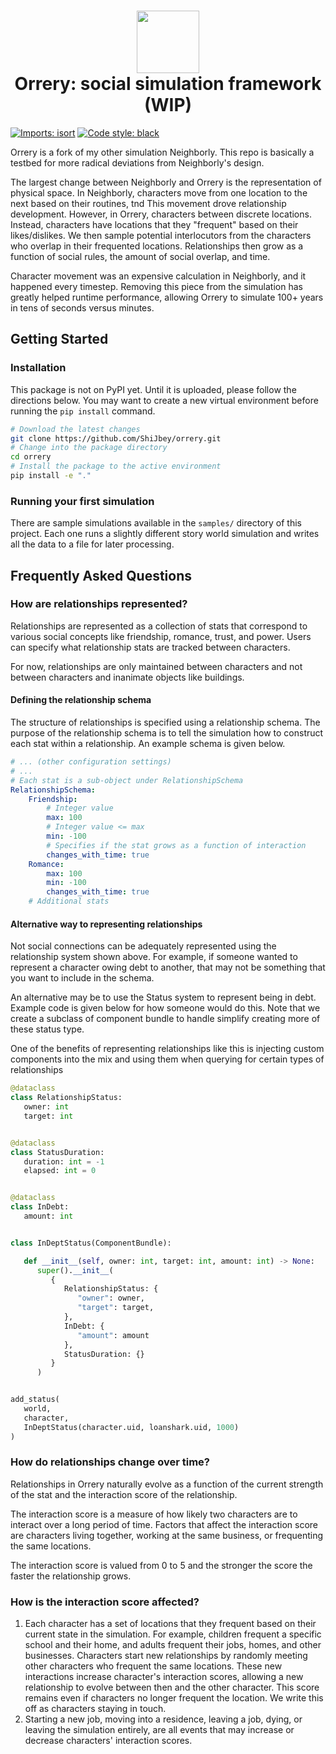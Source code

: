 <h1 align="center">
  <img
    width="100"
    height="100"
    src="https://user-images.githubusercontent.com/11076525/211907183-33b69464-1772-4ee7-a39e-c0066ca27e91.png"
  >
<br>
Orrery: social simulation framework (WIP)
</h1>

[![Imports: isort](https://img.shields.io/badge/%20imports-isort-%231674b1?style=flat&labelColor=ef8336)](https://pycqa.github.io/isort/)
[![Code style: black](https://img.shields.io/badge/code%20style-black-000000.svg)](https://github.com/psf/black)

Orrery is a fork of my other simulation Neighborly. This repo is basically a testbed
for more radical deviations from Neighborly's design.

The largest change between Neighborly and Orrery is the representation of physical
space. In Neighborly, characters move from one location to the next based on their
routines, tnd This movement drove relationship development. However, in Orrery,
characters between discrete locations. Instead, characters have locations that they
"frequent" based on their likes/dislikes. We then sample potential interlocutors
from the characters who overlap in their frequented locations. Relationships then
grow as a function of social rules, the amount of social overlap, and time.

Character movement was an expensive calculation in Neighborly, and it happened
every timestep. Removing this piece from the simulation has greatly helped runtime
performance, allowing Orrery to simulate 100+ years in tens of seconds versus minutes.

## Getting Started

### Installation

This package is not on PyPI yet. Until it is uploaded, please follow the directions
below. You may want to create a new virtual environment before running the
`pip install` command.

```bash
# Download the latest changes
git clone https://github.com/ShiJbey/orrery.git
# Change into the package directory
cd orrery
# Install the package to the active environment
pip install -e "."
```

### Running your first simulation

There are sample simulations available in the `samples/` directory of this project.
Each one runs a slightly different story world simulation and writes all the data
to a file for later processing.


## Frequently Asked Questions

### How are relationships represented?

Relationships are represented as a collection of stats that correspond to
various social concepts like friendship, romance, trust, and power. Users
can specify what relationship stats are tracked between characters.

For now, relationships are only maintained between characters and not
between characters and inanimate objects like buildings.

#### Defining the relationship schema

The structure of relationships is specified using a relationship schema.
The purpose of the relationship schema is to tell the simulation how to
construct each stat within a relationship. An example schema is given
below.

```yaml
# ... (other configuration settings)
# ...
# Each stat is a sub-object under RelationshipSchema
RelationshipSchema:
    Friendship:
        # Integer value
        max: 100
        # Integer value <= max
        min: -100
        # Specifies if the stat grows as a function of interaction
        changes_with_time: true
    Romance:
        max: 100
        min: -100
        changes_with_time: true
    # Additional stats
```

#### Alternative way to representing relationships

Not social connections can be adequately represented using
the relationship system shown above. For example, if someone
wanted to represent a character owing debt to another, that
may not be something that you want to include in the schema.

An alternative may be to use the Status system to represent
being in debt. Example code is given below for how someone
would do this. Note that we create a subclass of component
bundle to handle simplify creating more of these status
type.

One of the benefits of representing relationships like this
is injecting custom components into the mix and using them
when querying for certain types of relationships

```python
@dataclass
class RelationshipStatus:
   owner: int
   target: int


@dataclass
class StatusDuration:
   duration: int = -1
   elapsed: int = 0


@dataclass
class InDebt:
   amount: int


class InDeptStatus(ComponentBundle):

   def __init__(self, owner: int, target: int, amount: int) -> None:
      super().__init__(
         {
            RelationshipStatus: {
               "owner": owner,
               "target": target,
            },
            InDebt: {
               "amount": amount
            },
            StatusDuration: {}
         }
      )


add_status(
   world,
   character,
   InDeptStatus(character.uid, loanshark.uid, 1000)
)
```

### How do relationships change over time?

Relationships in Orrery naturally evolve as a function of the current
strength of the stat and the interaction score of the relationship.

The interaction score is a measure of how likely two characters are
to interact over a long period of time. Factors that affect the
interaction score are characters living together, working at the same
business, or frequenting the same locations.

The interaction score is valued from 0 to 5 and the stronger the score
the faster the relationship grows.

### How is the interaction score affected?

1. Each character has a set of locations that they frequent based on
   their current state in the simulation. For example, children frequent
   a specific school and their home, and adults frequent their jobs, homes,
   and other businesses. Characters start new relationships by randomly
   meeting other characters who frequent the same locations. These new
   interactions increase character's interaction scores, allowing a new
   relationship to evolve between then and the other character. This score
   remains even if characters no longer frequent the location. We write this
   off as characters staying in touch.
2. Starting a new job, moving into a residence, leaving a job, dying, or leaving
   the simulation entirely, are all events that may increase or decrease
   characters' interaction scores.
